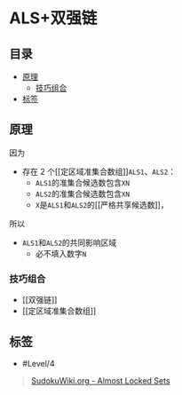 # ALS+双强链

<!-- START doctoc generated TOC please keep comment here to allow auto update -->
<!-- DON'T EDIT THIS SECTION, INSTEAD RE-RUN doctoc TO UPDATE -->
## 目录

- [原理](#%E5%8E%9F%E7%90%86)
  - [技巧组合](#%E6%8A%80%E5%B7%A7%E7%BB%84%E5%90%88)
- [标签](#%E6%A0%87%E7%AD%BE)

<!-- END doctoc generated TOC please keep comment here to allow auto update -->

## 原理

因为

- 存在 2 个[[定区域准集合数组]]`ALS1`、`ALS2`：
	- `ALS1`的准集合候选数包含`XN`
	- `ALS2`的准集合候选数包含`XN`
	- `X`是`ALS1`和`ALS2`的[[严格共享候选数]]，

所以
- `ALS1`和`ALS2`的共同影响区域
	- 必不填入数字`N`

###  技巧组合

- [[双强链]]
- [[定区域准集合数组]]

## 标签

- #Level/4

> [SudokuWiki.org - Almost Locked Sets](https://www.sudokuwiki.org/Almost_Locked_Sets)
